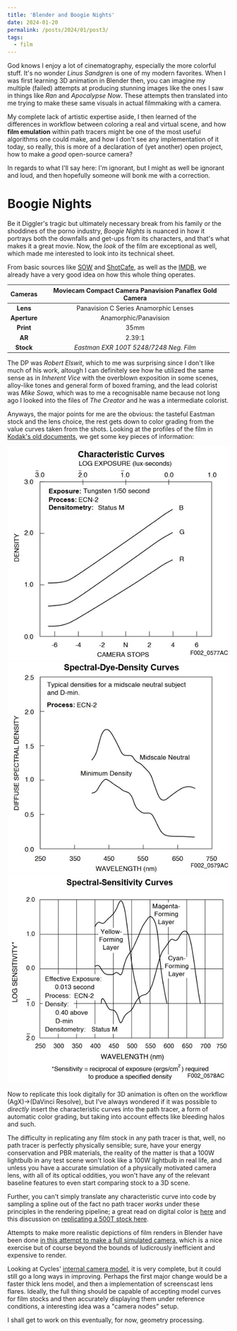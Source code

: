 ```yaml
---
title: 'Blender and Boogie Nights'
date: 2024-01-20
permalink: /posts/2024/01/post3/
tags:
  - film
---
```


God knows I enjoy a lot of cinematography, especially the more colorful stuff. It's no
wonder *Linus Sandgren* is one of my modern favorites. When I was first learning 3D animation in
Blender then, you can imagine my multiple (failed) attempts at producing stunning images like the ones
I saw in things like *Ran* and *Apocalypse Now*. These attempts then translated into me trying to make
these same visuals in actual filmmaking with a camera.

My complete lack of artistic expertise aside, I then learned of the differences in workflow between
coloring a real and virtual scene, and how **film emulation** within path tracers might be one of the most
useful algorithms one could make, and how I don't see any implementation of it today,
so really, this is more of a declaration of (yet another) open project, how to make
a *good* open-source camera?

In regards to what I'll say here: I'm ignorant, but I might as well be ignorant and loud, and then
hopefully someone will bonk me with a correction.

Boogie Nights
===

Be it Diggler's tragic but ultimately necessary break from his family or
the shoddines of the porno industry, *Boogie Nights* is nuanced in how
it portrays both the downfalls and get-ups from its characters, and that's
what makes it a great movie. Now, the *look* of the film are exceptional as well,
which made me interested to look into its technical sheet.

From basic sources like [SOW](https://shotonwhat.com/boogie-nights-1997)
and [ShotCafe](https://shot.cafe/movie/boogie-nights-1997/#boogie-nights-1997/boogie-nights-1997-51-8522),
as well as the [IMDB](https://www.imdb.com/title/tt0118749/fullcredits), we already have a very
good idea on how this whole thing operates.

|  **Cameras** | Moviecam Compact Camera Panavision Panaflex Gold Camera |
|:------------:|:-------------------------------------------------------:|
|   **Lens**   |          Panavision C Series Anamorphic Lenses          |
| **Aperture** |                  Anamorphic/Panavision                  |
|   **Print**  |                           35mm                          |
|    **AR**    |                          2.39:1                         |
|   **Stock**  |          _Eastman EXR 100T 5248/7248 Neg. Film_         |

The DP was *Robert Elswit*, which to me was surprising since I don't like much of his work,
altough I can definitely see how he utilized the same sense as in *Inherent Vice* with the overblown
exposition in some scenes, alloy-like tones and general form of boxed framing, and the lead
colorist was *Mike Sowa*, which was to me a recognisable name because not long ago I looked into
the files of *The Creator* and he was a intermediate colorist.

Anyways, the major points for me are the obvious: the tasteful Eastman stock and the lens choice,
the rest gets down to color grading from the value curves taken from the shots.
Looking at the profiles of the film in [Kodak's old documents](https://125px.com/docs/motionpicture/kodak/5248.pdf), we get some key pieces of information:

![5248/7248_1](/files/images/Boogie_1.jpg)
![5248/7248_2](/files/images/Boogie_2.jpg)
![5248/7248_3](/files/images/Boogie_3.jpg)

Now to replicate this look digitally for 3D animation is often on the workflow
(AgX)$\rightarrow$(DaVinci Resolve), but I've
always wondered if it was possible to *directly* insert the characteristic curves
into the path tracer, a form of automatic color grading, but taking into account
effects like bleeding halos and such.

The difficulty in replicating any film stock in any path tracer is that, well, no
path tracer is perfectly physically sensible; sure, have your energy conservation and
PBR materials, the reality of the matter is that a 100W lightbulb in any test scene won't look
like a 100W lightbulb in real life, and unless you have a accurate simulation of a physically
motivated camera lens, with all of its optical oddities, you won't have any of the relevant
baseline features to even start comparing stock to a 3D scene.

Further, you can't simply translate any characteristic curve into code by sampling a spline
out of the fact no path tracer *works* under these principles in the rendering pipeline;
a great read on digital color is 
[here](https://www.fxguide.com/fxfeatured/the-art-of-digital-color/) and
this discussion on [replicating a 500T stock here](https://blenderartists.org/t/analog-film-look/1412819/5).

Attempts to make more realistic depictions of film renders in Blender have been done
[in this attempt to make a full simulated camera](https://www.youtube.com/watch?v=gI8Olz-SPP4),
which is a nice exercise but of course beyond the bounds of ludicrously inefficient and expensive to
render. 

Looking at Cycles' [internal camera model](https://projects.blender.org/blender/cycles/src/branch/main/src/scene/camera.cpp), it is very complete, but it could still go a long ways in improving. Perhaps the first major change would be a faster thick lens model, and then a implementation of screenscast
lens flares. Ideally, the full thing should be capable of accepting model curves for film stocks
and then accurately displaying them under reference conditions, a interesting idea was a 
"camera nodes" setup.

I shall get to work on this eventually, for now, geometry processing.

